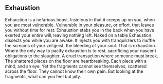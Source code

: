 ## Exhaustion

Exhaustion is a nefarious beast. Insidious in that it creeps up on you, when you are most vulnerable. Vulnerable in your pleasure, or effort, that leaves you without time for rest. Exhaustion stabs you in the back when you have exerted your entire will, leaving nothing left. Naked on a table Exhaustion dissects you while you are awake. It injects you with tranquilizers to muffle the screams of your zeitgeist, the bleeding of your soul. That is exhaustion. Where the only way to pacify exhaustion is to rest, sacrificing your nascent obligations to the slaughter. A cruel transaction where someone must break. The shattered pieces on the floor are heartbreaking. Each piece with a mind, and an eye. Yet the fragments cannot see themselves, scattered across the floor. They cannot know their own pain. But looking at the fragments, what can you feel but pity.


